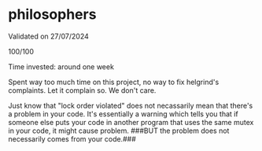 # philosophers

Validated on 27/07/2024

100/100

Time invested: around one week

Spent way too much time on this project, no way to fix helgrind's complaints. Let it complain so. We don't care.

Just know that "lock order violated" does not necassarily mean that there's a problem in your code. It's essentially a warning which tells you that if someone else puts your code in another program that uses the same mutex in your code, it might cause problem. ###BUT the problem does not necessarily comes from your code.###
